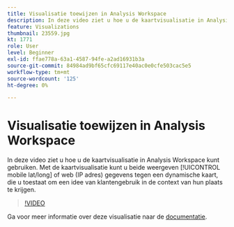 ```yaml
---
title: Visualisatie toewijzen in Analysis Workspace
description: In deze video ziet u hoe u de kaartvisualisatie in Analysis Workspace kunt gebruiken. De kaartvisualisatie zal u toestaan om of mobiele (lang/lang) of Web (IP adres) gegevens tegen een dynamische kaart te bekijken, toestaand u om een idee van klantengebruik in de context van hun plaats te krijgen.
feature: Visualizations
thumbnail: 23559.jpg
kt: 1771
role: User
level: Beginner
exl-id: ffae778a-63a1-4587-94fe-a2ad16931b3a
source-git-commit: 84984ad9bf65cfc69117e40ac0e0cfe503cac5e5
workflow-type: tm+mt
source-wordcount: '125'
ht-degree: 0%

---
```


# Visualisatie toewijzen in Analysis Workspace

In deze video ziet u hoe u de kaartvisualisatie in Analysis Workspace kunt gebruiken. Met de kaartvisualisatie kunt u beide weergeven [!UICONTROL mobile lat/long] of web (IP adres) gegevens tegen een dynamische kaart, die u toestaat om een idee van klantengebruik in de context van hun plaats te krijgen.

>[!VIDEO](https://video.tv.adobe.com/v/23559/?quality=12&learn=on)

Ga voor meer informatie over deze visualisatie naar de [documentatie](https://experienceleague.adobe.com/docs/analytics/analyze/analysis-workspace/visualizations/map-visualization.html?lang=nl-NL).
